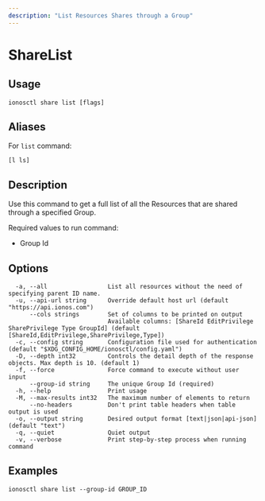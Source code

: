 ```yaml
---
description: "List Resources Shares through a Group"
---
```


# ShareList

## Usage

```text
ionosctl share list [flags]
```

## Aliases

For `list` command:

```text
[l ls]
```

## Description

Use this command to get a full list of all the Resources that are shared through a specified Group.

Required values to run command:

* Group Id

## Options

```text
  -a, --all                 List all resources without the need of specifying parent ID name.
  -u, --api-url string      Override default host url (default "https://api.ionos.com")
      --cols strings        Set of columns to be printed on output 
                            Available columns: [ShareId EditPrivilege SharePrivilege Type GroupId] (default [ShareId,EditPrivilege,SharePrivilege,Type])
  -c, --config string       Configuration file used for authentication (default "$XDG_CONFIG_HOME/ionosctl/config.yaml")
  -D, --depth int32         Controls the detail depth of the response objects. Max depth is 10. (default 1)
  -f, --force               Force command to execute without user input
      --group-id string     The unique Group Id (required)
  -h, --help                Print usage
  -M, --max-results int32   The maximum number of elements to return
      --no-headers          Don't print table headers when table output is used
  -o, --output string       Desired output format [text|json|api-json] (default "text")
  -q, --quiet               Quiet output
  -v, --verbose             Print step-by-step process when running command
```

## Examples

```text
ionosctl share list --group-id GROUP_ID
```

